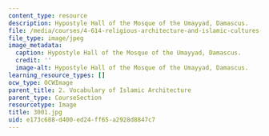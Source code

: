 ```yaml
---
content_type: resource
description: Hypostyle Hall of the Mosque of the Umayyad, Damascus.
file: /media/courses/4-614-religious-architecture-and-islamic-cultures-fall-2002/e173c688d400ed24ff65a2928d8847c7_3001.jpg
file_type: image/jpeg
image_metadata:
  caption: Hypostyle Hall of the Mosque of the Umayyad, Damascus.
  credit: ''
  image-alt: Hypostyle Hall of the Mosque of the Umayyad, Damascus.
learning_resource_types: []
ocw_type: OCWImage
parent_title: 2. Vocabulary of Islamic Architecture
parent_type: CourseSection
resourcetype: Image
title: 3001.jpg
uid: e173c688-d400-ed24-ff65-a2928d8847c7
---
```

